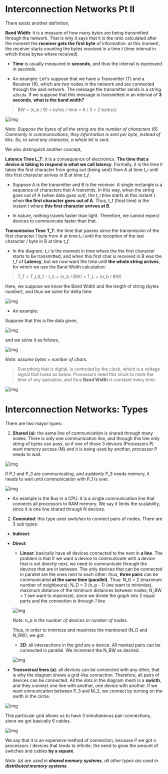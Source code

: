 # Interconnection Networks Pt II

There exists another definition,

**Band Width**: it is a measure of how many *bytes* are being transmitted through the network. That is why it says that it is the ratio calculated after the moment the **receiver gets the first byte** of information: at this moment, the receiver starts counting the bytes received in a time *t* (time interval in which those bytes where received). 

- **Time** is usually measured in **seconds**, and thus the interval is expressed in seconds.

- An example: Let's suppose that we have a Transmitter (T) and a Receiver (R), which are two nodes in the network and are connected through the said network. The message the transmitter sends is a string `a2bcda`. If we suppose that this message is transmitted in an interval of **3 seconds**, **what is the band width?**

> BW = (n_b / B) = bytes / time = 6 / 3 = 2 bytes/s

![img](res/2.png)

*Note: Suppose the bytes of all the string are the number of characters (6). Commonly in communications, they information is sent per byte, instead of bits. So, to send any character, a whole bit is sent.*

We also distinguish another concept,

**Latence Time L_T**: it is a consequence of electronics. **The time that a device is taking to respond is what we call latency**. Formally, it is the time it takes the first character from going out (being sent) from A at time *t_i* until this first character arrives in B at time *t_f*.

- Suppose A is the transmitter and B is the receiver. A single rectangle is a sequence of characters that A transmits. In this way, when the string goes out of A (when data goes out), the t_i time starts at this instant *t* when **the first character goes out of A**. Thus, t_f (final time) is the instant *t* where **this first character arrives at B**.

- In nature, nothing travels faster than light. Therefore, we cannot expect devices to communicate faster than that.

**Transmission Time T_T**: the time that passes since the transmission of the first character / byte from A at time *t_i* until the reception of the last character / byte in B at time *t_f*.

- In the diagram, t_i is the moment in time where the the first character starts to be transmitted, and when this first char is received in B was the t_f of **Latency**, but we now want the time until **the whole string arrives**, for which we use the Band Width calculation:

> T_T = T_L(t_f - t_i) + (n_b / BW) = T_L + (n_b / BW)

Here, we suppose we know the Band Width and the length of string (bytes number), and thus we solve for delta time:

![img](res/3.png)

- An example:

Suppose that this is the data given,

![img](res/4.png)

and we solve it as follows,

![img](res/5.png)

*Note: assume bytes = number of chars.*

> Everything that is digital, is controled by the clock, which is a voltage signal that looks as below. Processors need this clock to mark the time of any operation, and thus **Band Width** is constant every time.

![img](res/6.png)

# Interconnection Networks: Types

There are two mayor types:

1. **Shared (a)**: the same line of communication is shared through many nodes. There is only one communication line, and through this line only string of bytes can pass, so if one of those 3 devices (Processors P) want memory access (M) and it is being used by another, processor P needs to wait. 

![img](res/7.png)

If P_1 and P_3 are communicating, and suddenly P_3 needs memory, it needs to wait until communication with P_1 is over.

![img](res/8.png)

- An example is the Bus in a CPU: it is a single communication line that connects all processors to RAM memory. We say it limits the scalability, since it is one line shared through N devices.

2. **Conmuted**: this type uses *switches* to connect pairs of nodes. There are 3 sub types:

- **Indirect**:

- **Direct**:

    - **Linear**: basically have all devices connected to the next in **a line**. The problem is that if we want a device to communicate with a device that is not directly next, we need to communicate through the devices that are in between. The only devices that can be connected in parallel are the ones next to each other: thus, **three pairs** can be communicated **at the same time (parallel)**. Thus: N_G = 2 (maximum number of neighbours); N_D = 3 (n_p - 1) (we want to minimize), maximum distance of the minimum distances between nodes; N_BW = 1 (we want to maximize), since we divide the graph into 2 equal parts and the connection is through *1 line*.

    ![img](res/11.png)

    *Note: n_p is the number of devices or number of nodes.*

    Thus, in order to minimize and maximize the mentioned (N_D and N_BW), we got:

    - **2D**: all intersections in the grid are a device. All marked pairs can be connected in parallel. We increment the N_BW as desired.

    ![img](res/12.png)

- **Transversal lines (a)**: all devices can be connected with any other, that is why the diagram shows a grid-like connection. Therefore, all pairs of devices can be connected. All the dots in the diagram mesh is a **swicth**, and they connect one line with another, one device with another. If we want cmmunication between P_3 and M_2, we connect by turning on the swith in the circle. 

![img](res/9.png)

This particular grid allows us to have 3 simultaneous pair-connections, since we got basically 6 cables.

![img](res/10.png)

We say that it is an expensive method of connection, because if we got n processors / devices that tends to infinite, the need to grow the amount of switches and cables **by a square**.

*Note: (a) are used in **shared memory systems**, all other types are used in **distributed memory systems**.*

